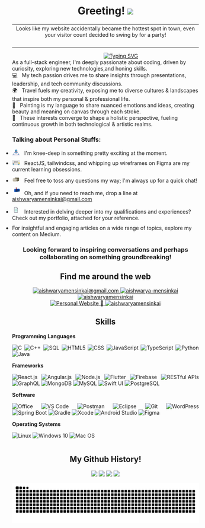 <h1 align="center">
  Greeting!
  <img src="https://media.giphy.com/media/hvRJCLFzcasrR4ia7z/giphy.gif" width="40">
</h1>

<div align="center">
  <table style="width:100%" >
    <tr>
      <td align="center">
        Looks like my website accidentally became the hottest spot in
        town, even your visitor count decided to swing by for a party!
      </td>
    </tr>
    <tr>
      <td align="center">
        <img src="https://profile-counter.glitch.me/aishwaryamensinkai/count.svg" alt="" />
      </td>
    </tr>
  </table>
</div>

<div align="center">
  &nbsp;&nbsp;&nbsp;&nbsp;&nbsp;&nbsp;&nbsp;&nbsp;&nbsp;&nbsp;&nbsp;&nbsp;&nbsp;&nbsp;&nbsp;&nbsp;&nbsp;&nbsp;&nbsp;&nbsp;
  <a href="https://git.io/typing-svg">
    <img src="https://readme-typing-svg.demolab.com?font=Fira+Code&pause=1000&random=true&width=435&lines=I'm+Aishwarya+Girish+Mensinkai" alt="Typing SVG" />
  </a>
</div>

<p style="margin-bottom: 0px !important; margin-top: 0px !important; ">
  As a full-stack engineer, I'm deeply passionate about coding, driven by curiosity, exploring new technologies,and honing skills.
  <br/>
</p>

<p style="margin-bottom: 0px !important; margin-top: 0px !important; ">
  💻 &nbsp; My tech passion drives me to share insights through presentations, leadership, and tech community discussions.
  <br/>
  🌍 &nbsp; Travel fuels my creativity, exposing me to diverse cultures & landscapes that inspire both my personal & professional life.
  <br/>
  🎨 &nbsp; Painting is my language to share nuanced emotions and ideas, creating beauty and meaning on canvas through each stroke.
  <br/>
  🌟 &nbsp; These interests converge to shape a holistic perspective, fueling continuous growth in both technological & artistic realms.
  <br/>
</p>

<h3>
  Talking about Personal Stuffs:
</h3>

<ul style="padding:0px;">
  <li style="margin-bottom: 10px;margin-top: 10px;">
    <img src="https://github.com/aishwaryamensinkai/aishwaryamensinkai/blob/main/assets/developer.gif?raw=true" width="21" />&nbsp;&nbsp;
    I'm knee-deep in something pretty exciting at the moment.
  </li>
  <li style="margin-bottom: 10px;margin-top: 10px;">
    <img src="https://github.com/aishwaryamensinkai/aishwaryamensinkai/blob/main/assets/lightning.gif?raw=true" width="21" />&nbsp;&nbsp;
    ReactJS, tailwindcss, and whipping up wireframes on Figma are my current learning obsessions.
  </li>
  <li style="margin-bottom: 10px;margin-top: 10px;">
    <img src="https://github.com/aishwaryamensinkai/aishwaryamensinkai/blob/main/assets/message.gif?raw=true" width="21" />&nbsp;&nbsp;
    Feel free to toss any questions my way; I'm always up for a quick chat!
  </li>
  <li style="margin-bottom: 10px;margin-top: 10px;">
    <img src="https://github.com/aishwaryamensinkai/aishwaryamensinkai/blob/main/assets/letterbox.gif?raw=true" width="21" />&nbsp;&nbsp;
    Oh, and if you need to reach me, drop a line at <a href="mailto:aishwaryamensinkai@gmail.com">aishwaryamensinkai@gmail.com</a>
  </li>
  <li style="margin-bottom: 10px;margin-top: 10px;">
    <img src="https://github.com/aishwaryamensinkai/aishwaryamensinkai/blob/main/assets/doc.gif?raw=true" width="21" />&nbsp;&nbsp;
    Interested in delving deeper into my qualifications and experiences? Check out my portfolio, attached for your reference.
  </li>
  <li>
    For insightful and engaging articles on a wide range of topics, explore my content on Medium.
  </li>
</ul>

<h3 align="center">
  <b>
    Looking forward to inspiring conversations and perhaps collaborating on something groundbreaking!
  </b>
</h3>

<div align="center">
  <h2>
    Find me around the web
  </h2>
  <p>
    <a href="mailto:aishwaryamensinkai@gmail.com">
      <img src="https://img.shields.io/badge/aishwaryamensinkai@gmail.com-red?style=for-the-badge&logo=Gmail&logoColor=white&link=mailto:aishwaryamensinkai@gmail.com" alt="aishwaryamensinkai@gmail.com" />
    </a>
    <a href="https://www.linkedin.com/in/aishwarya-mensinkai/">
      <img src="https://img.shields.io/badge/aishwarya--mensinkai-0a66c2?style=for-the-badge&logo=linkedin&logoColor=white&link=https://www.linkedin.com/in/aishwarya-mensinkai/" alt="aishwarya-mensinkai" />
    </a>
    <a href="https://github.com/aishwaryamensinkai">
      <img src="https://img.shields.io/badge/aishwaryamensinkai-black?style=for-the-badge&logo=github&logoColor=white&link=https://github.com/aishwaryamensinkai" alt="aishwaryamensinkai" />
    </a>
    <br/>
    <a href="https://aishwaryamensinkai.github.io/Portfolio">
      <img src="https://img.shields.io/badge/Personal%20Website%20%F0%9F%92%BC-38678f?style=for-the-badge&link=https://google.com/" alt="Personal Website 💼" />
    </a>
    <a href="https://medium.com/@aishwaryamensinkai">
  <img src="https://img.shields.io/badge/aishwaryamensinkai-purple?style=for-the-badge&logo=medium&logoColor=white&link=https://medium.com/@aishwaryamensinkai" alt="aishwaryamensinkai" />
</a>
  </p>

  <h2>Skills</h2>

<div align="justify">
<table>
  <tr>
    <b>Programming Languages</b>

![C](https://img.shields.io/badge/-C-000?&style=for-the-badge&logo=C)
![C++](https://img.shields.io/badge/-C++-000?&style=for-the-badge&logo=C%2B%2B)
![SQL](https://img.shields.io/badge/-SQL-000?&style=for-the-badge&logo=MySQL)
![HTML5](https://img.shields.io/badge/-HTML5-000?&style=for-the-badge&logo=HTML5)
![CSS](https://img.shields.io/badge/-CSS-000?&style=for-the-badge&logo=CSS3)
![JavaScript](https://img.shields.io/badge/-JavaScript-000?&style=for-the-badge&logo=JavaScript)
![TypeScript](https://img.shields.io/badge/-TypeScript-000?&style=for-the-badge&logo=TypeScript)
![Python](https://img.shields.io/badge/-Python-000?&style=for-the-badge&logo=Python)
![Java](https://img.shields.io/badge/-Java-000?&style=for-the-badge&logo=Java)

  </tr>
  <tr>
    <b>Frameworks</b>

![React.js](https://img.shields.io/badge/-React.js-000?&style=for-the-badge&logo=React)
![Angular.js](https://img.shields.io/badge/-Angular.js-000?&style=for-the-badge&logo=Angular)
![Node.js](https://img.shields.io/badge/-Node.js-000?&style=for-the-badge&logo=Node.js)
![Flutter](https://img.shields.io/badge/-Flutter-000?&style=for-the-badge&logo=Flutter)
![Firebase](https://img.shields.io/badge/-Firebase-000?&style=for-the-badge&logo=Firebase)
![RESTful APIs](https://img.shields.io/badge/-RESTful%20APIs-000?&style=for-the-badge)
![GraphQL](https://img.shields.io/badge/-GraphQL-000?&style=for-the-badge&logo=GraphQL)
![MongoDB](https://img.shields.io/badge/-MongoDB-000?&style=for-the-badge&logo=MongoDB)
![MySQL](https://img.shields.io/badge/-MySQL-000?&style=for-the-badge&logo=MySQL)
![Swift UI](https://img.shields.io/badge/-Swift%20UI-000?&style=for-the-badge&logo=Swift)
![PostgreSQL](https://img.shields.io/badge/-PostgreSQL-000?&style=for-the-badge&logo=PostgreSQL)

  </tr>
  <tr>
    <b>Software</b>

![Office](https://img.shields.io/badge/-Office-000?&style=for-the-badge&logo=Microsoft%20Office)
![VS Code](https://img.shields.io/badge/-VS%20Code-000?&style=for-the-badge&logo=Visual%20Studio%20Code)
![Postman](https://img.shields.io/badge/-Postman-000?&style=for-the-badge&logo=Postman)
![Eclipse](https://img.shields.io/badge/-Eclipse-000?&style=for-the-badge&logo=Eclipse)
![Git](https://img.shields.io/badge/-Git-000?&style=for-the-badge&logo=Git)
![WordPress](https://img.shields.io/badge/-WordPress-000?&style=for-the-badge&logo=WordPress)
![Spring Boot](https://img.shields.io/badge/-Spring%20Boot-000?&style=for-the-badge&logo=Spring)
![Gradle](https://img.shields.io/badge/-Gradle-000?&style=for-the-badge&logo=Gradle)
![Xcode](https://img.shields.io/badge/-Xcode-000?&style=for-the-badge&logo=Xcode)
![Android Studio](https://img.shields.io/badge/-Android%20Studio-000?&style=for-the-badge&logo=Android)
![Figma](https://img.shields.io/badge/-Figma-000?&style=for-the-badge&logo=Figma)

  </tr>

  <tr>
    <b>Operating Systems</b>

![Linux](https://img.shields.io/badge/-Linux-000?&style=for-the-badge&logo=Linux)
![Windows 10](https://img.shields.io/badge/-Windows%2010-000?&style=for-the-badge&logo=Windows)
![Mac OS](https://img.shields.io/badge/-Mac%20OS-000?&style=for-the-badge&logo=Apple)

  </tr>
</table>
</div>

</div>

<div style="text-align:centre" align="center" href="https://github.com/aishwaryamensinkai">
  <h2>
    My Github History!
  </h2>
  <img width="440px" src="https://github-readme-stats.vercel.app/api?username=aishwaryamensinkai&show_icons=true&theme=onedark">
  <img width="385px" src="https://github-readme-stats.anuraghazra1.vercel.app/api/top-langs/?username=aishwaryamensinkai&layout=compact&theme=onedark" />
  <img width="440px" src="https://github-readme-activity-graph.vercel.app/graph?username=aishwaryamensinkai&theme=github">
  <img width="385px" src="https://github-readme-streak-stats.herokuapp.com/?user=aishwaryamensinkai&theme=onedark" />

  <br/>

![Snake animation](https://raw.githubusercontent.com/aishwaryamensinkai/aishwaryamensinkai/output/github-contribution-grid-snake-dark.svg)

</div>
